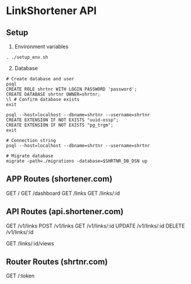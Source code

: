 # LinkShortener API

## Setup

1. Environment variables

```
. ./setup_env.sh
```


2. Database

```
# Create database and user
psql
CREATE ROLE shrtnr WITH LOGIN PASSWORD 'password';
CREATE DATABASE shrtnr OWNER=shrtnr;
\l # Confirm database exists
exit

psql --host=localhost --dbname=shrtnr --username=shrtnr
CREATE EXTENSION IF NOT EXISTS "uuid-ossp";
CREATE EXTENSION IF NOT EXISTS "pg_trgm";
exit
```

```
# Connection string
psql --host=localhost --dbname=shrtnr --username=shrtnr
```

```
# Migrate database
migrate -path=./migrations -database=$SHRTNR_DB_DSN up
```


## APP Routes (shortener.com)

GET     /
GET     /dashboard
GET     /links
GET     /links/:id

## API Routes (api.shortener.com)
GET     /v1/links
POST    /v1/links
GET     /v1/links/:id
UPDATE  /v1/links/:id
DELETE  /v1/links/:id

GET     /links/:id/views

## Router Routes (shrtnr.com)
GET     /:token
